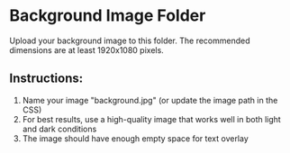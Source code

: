 # Background Image Folder

Upload your background image to this folder. The recommended dimensions are at least 1920x1080 pixels.

## Instructions:
1. Name your image "background.jpg" (or update the image path in the CSS)
2. For best results, use a high-quality image that works well in both light and dark conditions
3. The image should have enough empty space for text overlay